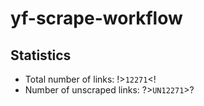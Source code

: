 # yf-scrape-workflow
## Statistics

- Total number of links: !>`12271`<!
- Number of unscraped links: ?>`UN12271`>?
